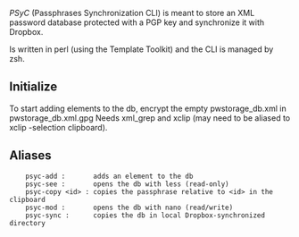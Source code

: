 _PSyC_ (Passphrases Synchronization CLI) is meant to store an XML password database protected with a PGP key and synchronize it with Dropbox.

Is written in perl (using the Template Toolkit) and the CLI is managed by zsh.

Initialize
----------

To start adding elements to the db, encrypt the empty pwstorage_db.xml in pwstorage_db.xml.gpg
Needs xml_grep and xclip (may need to be aliased to xclip -selection clipboard).

Aliases
-------

```
    psyc-add :       adds an element to the db
    psyc-see :       opens the db with less (read-only)
    psyc-copy <id> : copies the passphrase relative to <id> in the clipboard
    psyc-mod :       opens the db with nano (read/write)
    psyc-sync :      copies the db in local Dropbox-synchronized directory
```
